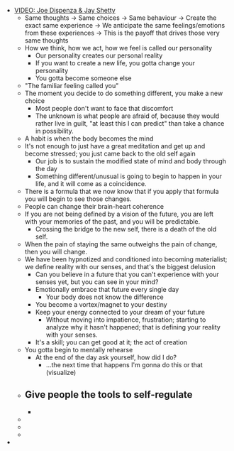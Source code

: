 - [VIDEO: Joe Dispenza & Jay Shetty](https://www.youtube.com/watch?v=4qykb6jKXdo)
	- Same thoughts -> Same choices -> Same behaviour -> Create the exact same experience -> We anticipate the same feelings/emotions from these experiences -> This is the payoff that drives those very same thoughts
	- How we think, how we act, how we feel is called our personality
		- Our personality creates our personal reality
		- If you want to create a new life, you gotta change your personality
		- You gotta become someone else
	- "The familiar feeling called you"
	- The moment you decide to do something different, you make a new choice
		- Most people don't want to face that discomfort
		- The unknown is what people are afraid of, because they would rather live in guilt, "at least this I can predict" than take a chance in possibility.
	- A habit is when the body becomes the mind
	- It's not enough to just have a great meditation and get up and become stressed; you just came back to the old self again
		- Our job is to sustain the modified state of mind and body through the day
		- Something different/unusual is going to begin to happen in your life, and it will come as a coincidence.
	- There is a formula that we now know that if you apply that formula you will begin to see those changes.
	- People can change their brain-heart coherence
	- If you are not being defined by a vision of the future, you are left with your memories of the past, and you will be predictable.
		- Crossing the bridge to the new self, there is a death of the old self.
	- When the pain of staying the same outweighs the pain of change, then you will change.
	- We have been hypnotized and conditioned into becoming materialist; we define reality with our senses, and that's the biggest delusion
		- Can you believe in a future that you can't experience with your senses yet, but you can see in your mind?
		- Emotionally embrace that future every single day
			- Your body does not know the difference
		- You become a vortex/magnet to your destiny
		- Keep your energy connected to your dream of your future
			- Without moving into impatience, frustration; starting to analyze why it hasn't happened; that is defining your reality with your senses.
		- It's a skill; you can get good at it; the act of creation
	- You gotta begin to mentally rehearse
		- At the end of the day ask yourself, how did I do?
			- ...the next time that happens I'm gonna do this or that (visualize)
	- Give people the tools to self-regulate
		-
		-
	-
	-
	-
-